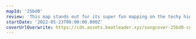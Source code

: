 ```yaml
---
mapId: '25bd0'
review: 'This map stands out for its super fun mapping on the techy higher difficulties,  engaging lower diffs and very nice light show! With a full spread ranging from 2.13 to 7.82 nps, it definitely has something for everybody!'
startDate: '2022-05-23T00:00:00.000Z'
coverUrlOverwrite: https://cdn.assets.beatleader.xyz/songcover-25bd0-cover.jpg
---
```

